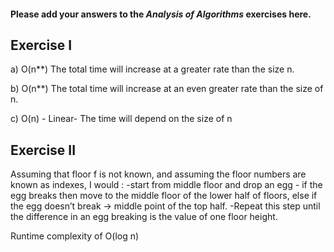 #### Please add your answers to the ***Analysis of  Algorithms*** exercises here.

## Exercise I

a) O(n**)  The total time will increase at a greater rate than the size n.


b) O(n**)  The total time will increase at an even greater rate than the size of n.


c) O(n) - Linear-  The time will depend on the size of n 

## Exercise II

Assuming that floor f is not known, and assuming the floor numbers are known as indexes,  I would :
-start from middle floor and drop an egg - if the egg breaks then move to the middle floor of the lower half of floors, else if the egg doesn’t break -> middle point of the top half.
-Repeat this step until the difference in an egg breaking is the value of one floor height.

Runtime complexity of O(log n)



